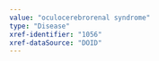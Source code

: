 ```yaml
---
value: "oculocerebrorenal syndrome"
type: "Disease"
xref-identifier: "1056"
xref-dataSource: "DOID"
---
```

